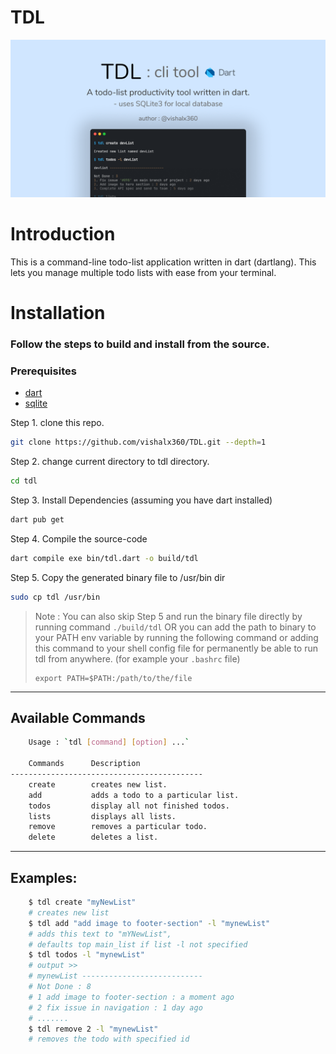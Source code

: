 # TDL

![poster](tdl_poster.png)

# Introduction

This is a command-line todo-list application written in dart (dartlang).
This lets you manage multiple todo lists with ease from your terminal.

# Installation

### Follow the steps to build and install from the source.

### Prerequisites

- [dart]('https://dart.dev/get-dart)
- [sqlite]('https://sqlite.org/download.html)

Step 1. clone this repo.

```bash
git clone https://github.com/vishalx360/TDL.git --depth=1
```

Step 2. change current directory to tdl directory.

```bash
cd tdl
```

Step 3. Install Dependencies (assuming you have dart installed)

```bash
dart pub get
```

Step 4. Compile the source-code

```bash
dart compile exe bin/tdl.dart -o build/tdl
```

Step 5. Copy the generated binary file to /usr/bin dir

```bash
sudo cp tdl /usr/bin
```

> Note : You can also skip Step 5 and run the binary file directly by running command `./build/tdl` OR you can add the path to binary to your PATH env variable by running the following command or adding this command to your shell config file for permanently be able to run tdl from anywhere. (for example your `.bashrc` file)
>
> ```
> export PATH=$PATH:/path/to/the/file
> ```

---

## Available Commands

```bash
    Usage : `tdl [command] [option] ...`

    Commands      Description
-------------------------------------------
    create        creates new list.
    add           adds a todo to a particular list.
    todos         display all not finished todos.
    lists         displays all lists.
    remove        removes a particular todo.
    delete        deletes a list.
```

---

## Examples:

```bash
    $ tdl create "myNewList"
    # creates new list
    $ tdl add "add image to footer-section" -l "mynewList"
    # adds this text to "mYNewList",
    # defaults top main_list if list -l not specified
    $ tdl todos -l "mynewList"
    # output >>
    # mynewList ---------------------------
    # Not Done : 8
    # 1 add image to footer-section : a moment ago
    # 2 fix issue in navigation : 1 day ago
    # .......
    $ tdl remove 2 -l "mynewList"
    # removes the todo with specified id
```

<!-- GNU coreutils online help: <https://www.gnu.org/software/coreutils/> -->
<!-- Full documentation <https://www.gnu.org/software/coreutils/cat> -->
<!-- or available locally via: info '(coreutils) cat invocation' -->
